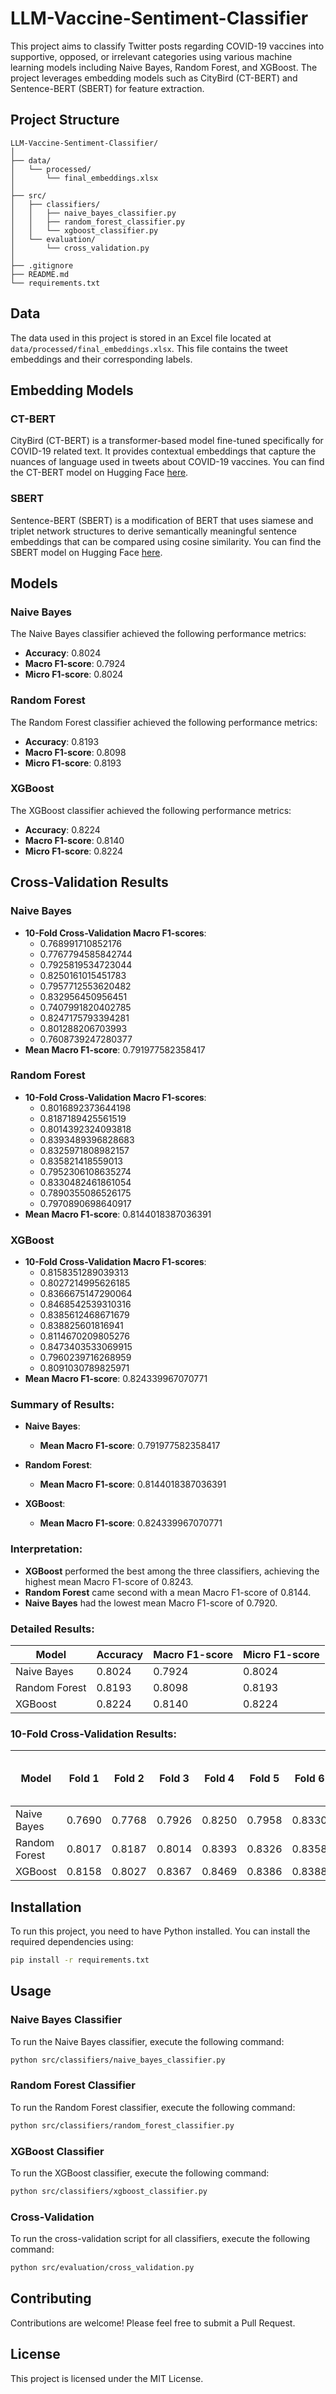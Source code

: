 
# LLM-Vaccine-Sentiment-Classifier

This project aims to classify Twitter posts regarding COVID-19 vaccines into supportive, opposed, or irrelevant categories using various machine learning models including Naive Bayes, Random Forest, and XGBoost. The project leverages embedding models such as CityBird (CT-BERT) and Sentence-BERT (SBERT) for feature extraction.

## Project Structure

```
LLM-Vaccine-Sentiment-Classifier/
│
├── data/
│   └── processed/
│       └── final_embeddings.xlsx
│
├── src/
│   ├── classifiers/
│   │   ├── naive_bayes_classifier.py
│   │   ├── random_forest_classifier.py
│   │   └── xgboost_classifier.py
│   └── evaluation/
│       └── cross_validation.py
│
├── .gitignore
├── README.md
└── requirements.txt
```

## Data

The data used in this project is stored in an Excel file located at `data/processed/final_embeddings.xlsx`. This file contains the tweet embeddings and their corresponding labels.

## Embedding Models

### CT-BERT

CityBird (CT-BERT) is a transformer-based model fine-tuned specifically for COVID-19 related text. It provides contextual embeddings that capture the nuances of language used in tweets about COVID-19 vaccines. You can find the CT-BERT model on Hugging Face [here](https://huggingface.co/digitalepidemiologylab/covid-twitter-bert).

### SBERT

Sentence-BERT (SBERT) is a modification of BERT that uses siamese and triplet network structures to derive semantically meaningful sentence embeddings that can be compared using cosine similarity. You can find the SBERT model on Hugging Face [here](https://huggingface.co/sentence-transformers/stsb-roberta-large).

## Models

### Naive Bayes

The Naive Bayes classifier achieved the following performance metrics:

- **Accuracy**: 0.8024
- **Macro F1-score**: 0.7924
- **Micro F1-score**: 0.8024

### Random Forest

The Random Forest classifier achieved the following performance metrics:

- **Accuracy**: 0.8193
- **Macro F1-score**: 0.8098
- **Micro F1-score**: 0.8193

### XGBoost

The XGBoost classifier achieved the following performance metrics:

- **Accuracy**: 0.8224
- **Macro F1-score**: 0.8140
- **Micro F1-score**: 0.8224

## Cross-Validation Results

### Naive Bayes

- **10-Fold Cross-Validation Macro F1-scores**: 
  - 0.768991710852176
  - 0.7767794585842744
  - 0.7925819534723044
  - 0.8250161015451783
  - 0.7957712553620482
  - 0.832956450956451
  - 0.7407991820402785
  - 0.8247175793394281
  - 0.801288206703993
  - 0.7608739247280377
- **Mean Macro F1-score**: 0.791977582358417

### Random Forest

- **10-Fold Cross-Validation Macro F1-scores**: 
  - 0.8016892373644198
  - 0.8187189425561519
  - 0.8014392324093818
  - 0.8393489396828683
  - 0.8325971808982157
  - 0.835821418559013
  - 0.7952306108635274
  - 0.8330482461861054
  - 0.7890355086526175
  - 0.7970890698640917
- **Mean Macro F1-score**: 0.8144018387036391

### XGBoost

- **10-Fold Cross-Validation Macro F1-scores**: 
  - 0.8158351289039313
  - 0.8027214995626185
  - 0.8366675147290064
  - 0.8468542539310316
  - 0.8385612468671679
  - 0.838825601816941
  - 0.8114670209805276
  - 0.8473403533069915
  - 0.7960239716268959
  - 0.8091030789825971
- **Mean Macro F1-score**: 0.824339967070771

### Summary of Results:
- **Naive Bayes**:
  - **Mean Macro F1-score**: 0.791977582358417

- **Random Forest**:
  - **Mean Macro F1-score**: 0.8144018387036391

- **XGBoost**:
  - **Mean Macro F1-score**: 0.824339967070771

### Interpretation:
- **XGBoost** performed the best among the three classifiers, achieving the highest mean Macro F1-score of 0.8243.
- **Random Forest** came second with a mean Macro F1-score of 0.8144.
- **Naive Bayes** had the lowest mean Macro F1-score of 0.7920.

### Detailed Results:
| Model       | Accuracy | Macro F1-score | Micro F1-score |
|-------------|----------|----------------|----------------|
| Naive Bayes | 0.8024   | 0.7924         | 0.8024         |
| Random Forest | 0.8193 | 0.8098         | 0.8193         |
| XGBoost     | 0.8224   | 0.8140         | 0.8224         |

### 10-Fold Cross-Validation Results:
| Model       | Fold 1 | Fold 2 | Fold 3 | Fold 4 | Fold 5 | Fold 6 | Fold 7 | Fold 8 | Fold 9 | Fold 10 | Mean Macro F1-score |
|-------------|--------|--------|--------|--------|--------|--------|--------|--------|--------|---------|---------------------|
| Naive Bayes | 0.7690 | 0.7768 | 0.7926 | 0.8250 | 0.7958 | 0.8330 | 0.7408 | 0.8247 | 0.8013 | 0.7609  | 0.7920              |
| Random Forest | 0.8017 | 0.8187 | 0.8014 | 0.8393 | 0.8326 | 0.8358 | 0.7952 | 0.8330 | 0.7890 | 0.7971  | 0.8144              |
| XGBoost     | 0.8158 | 0.8027 | 0.8367 | 0.8469 | 0.8386 | 0.8388 | 0.8115 | 0.8473 | 0.7960 | 0.8091  | 0.8243              |

## Installation

To run this project, you need to have Python installed. You can install the required dependencies using:

```bash
pip install -r requirements.txt
```

## Usage

### Naive Bayes Classifier

To run the Naive Bayes classifier, execute the following command:

```bash
python src/classifiers/naive_bayes_classifier.py
```

### Random Forest Classifier

To run the Random Forest classifier, execute the following command:

```bash
python src/classifiers/random_forest_classifier.py
```

### XGBoost Classifier

To run the XGBoost classifier, execute the following command:

```bash
python src/classifiers/xgboost_classifier.py
```

### Cross-Validation

To run the cross-validation script for all classifiers, execute the following command:

```bash
python src/evaluation/cross_validation.py
```

## Contributing

Contributions are welcome! Please feel free to submit a Pull Request.

## License

This project is licensed under the MIT License.
